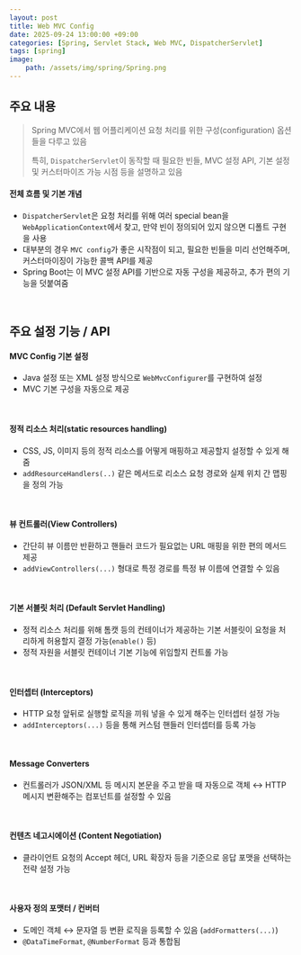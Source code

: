 ```yaml
---
layout: post
title: Web MVC Config
date: 2025-09-24 13:00:00 +09:00
categories: [Spring, Servlet Stack, Web MVC, DispatcherServlet]
tags: [spring]
image:
    path: /assets/img/spring/Spring.png
---
```


## 주요 내용

> Spring MVC에서 웹 어플리케이션 요청 처리를 위한 구성(configuration) 옵션들을 다루고 있음
>
> 특히, `DispatcherServlet`이 동작할 때 필요한 빈들, MVC 설정 API, 기본 설정 및 커스터마이즈 가능 시점 등을 설명하고 있음

#### 전체 흐름 및 기본 개념

- `DispatcherServlet`은 요청 처리를 위해 여러 special bean을 `WebApplicationContext`에서 찾고, 만약 빈이 정의되어 있지 않으면 디폴트 구현을 사용
- 대부분의 경우 `MVC config`가 좋은 시작점이 되고, 필요한 빈들을 미리 선언해주며, 커스터마이징이 가능한 콜백 API를 제공
- Spring Boot는 이 MVC 설정 API를 기반으로 자동 구성을 제공하고, 추가 편의 기능을 덧붙여줌

<br>

## 주요 설정 기능 / API

#### MVC Config 기본 설정

- Java 설정 또는 XML 설정 방식으로 `WebMvcConfigurer`를 구현하여 설정
- MVC 기본 구성을 자동으로 제공

<br>

#### 정적 리소스 처리(static resources handling)

- CSS, JS, 이미지 등의 정적 리소스를 어떻게 매핑하고 제공할지 설정할 수 있게 해줌
- `addResourceHandlers(..)` 같은 메서드로 리소스 요청 경로와 실제 위치 간 맵핑을 정의 가능

<br>

#### 뷰 컨트롤러(View Controllers)

- 간단히 뷰 이름만 반환하고 핸들러 코드가 필요없는 URL 매핑을 위한 편의 메서드 제공
- `addViewControllers(...)` 형대로 특정 경로를 특정 뷰 이름에 연결할 수 있음

<br>

#### 기본 서블릿 처리 (Default Servlet Handling)

- 정적 리소스 처리를 위해 톰캣 등의 컨테이너가 제공하는 기본 서블릿이 요청을 처리하게 허용할지 결정 가능(`enable()` 등)
- 정적 자원을 서블릿 컨테이너 기본 기능에 위임할지 컨트롤 가능

<br>

#### 인터셉터 (Interceptors)

- HTTP 요청 앞뒤로 실행할 로직을 끼워 넣을 수 있게 해주는 인터셉터 설정 가능
- `addInterceptors(...)` 등을 통해 커스텀 핸들러 인터셉터를 등록 가능

<br>

#### Message Converters

- 컨트롤러가 JSON/XML 등 메시지 본문을 주고 받을 때 자동으로 객체 ↔️ HTTP 메시지 변환해주는 컴포넌트를 설정할 수 있음

<br>

#### 컨텐츠 네고시에이션 (Content Negotiation)

- 클라이언트 요청의 Accept 헤더, URL 확장자 등을 기준으로 응답 포맷을 선택하는 전략 설정 가능

<br>

#### 사용자 정의 포맷터 / 컨버터 

- 도메인 객체 ↔️ 문자열 등 변환 로직을 등록할 수 있음 (`addFormatters(...)`)
- `@DataTimeFormat`, `@NumberFormat` 등과 통합됨

<br>